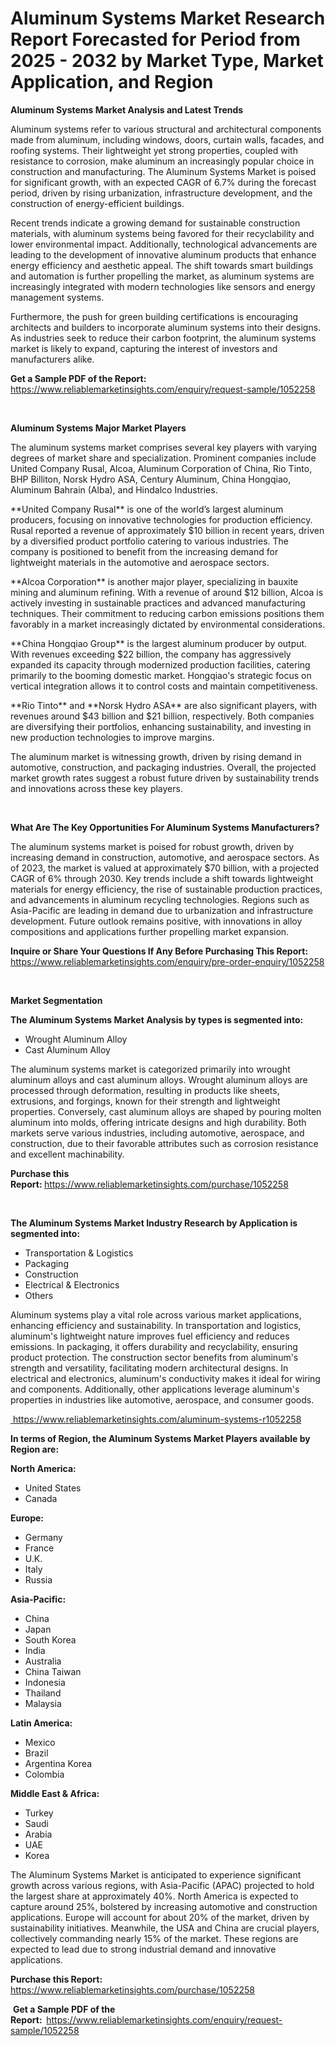 <p><h1>Aluminum Systems Market Research Report Forecasted for Period from 2025 -  2032 by Market Type, Market Application, and Region</h1></p><p><strong>Aluminum Systems Market Analysis and Latest Trends</strong></p>
<p><p>Aluminum systems refer to various structural and architectural components made from aluminum, including windows, doors, curtain walls, facades, and roofing systems. Their lightweight yet strong properties, coupled with resistance to corrosion, make aluminum an increasingly popular choice in construction and manufacturing. The Aluminum Systems Market is poised for significant growth, with an expected CAGR of 6.7% during the forecast period, driven by rising urbanization, infrastructure development, and the construction of energy-efficient buildings. </p><p>Recent trends indicate a growing demand for sustainable construction materials, with aluminum systems being favored for their recyclability and lower environmental impact. Additionally, technological advancements are leading to the development of innovative aluminum products that enhance energy efficiency and aesthetic appeal. The shift towards smart buildings and automation is further propelling the market, as aluminum systems are increasingly integrated with modern technologies like sensors and energy management systems. </p><p>Furthermore, the push for green building certifications is encouraging architects and builders to incorporate aluminum systems into their designs. As industries seek to reduce their carbon footprint, the aluminum systems market is likely to expand, capturing the interest of investors and manufacturers alike.</p></p>
<p><strong>Get a Sample PDF of the Report:&nbsp;</strong> <a href="https://www.reliablemarketinsights.com/enquiry/request-sample/1052258?utm_campaign=3309&utm_medium=2&utm_source=Github&utm_content=ia&utm_term=18042025&utm_id=aluminum-systems">https://www.reliablemarketinsights.com/enquiry/request-sample/1052258</a></p>
<p>&nbsp;</p>
<p><strong>Aluminum Systems Major Market Players</strong></p>
<p><p>The aluminum systems market comprises several key players with varying degrees of market share and specialization. Prominent companies include United Company Rusal, Alcoa, Aluminum Corporation of China, Rio Tinto, BHP Billiton, Norsk Hydro ASA, Century Aluminum, China Hongqiao, Aluminum Bahrain (Alba), and Hindalco Industries.</p><p>**United Company Rusal** is one of the world’s largest aluminum producers, focusing on innovative technologies for production efficiency. Rusal reported a revenue of approximately $10 billion in recent years, driven by a diversified product portfolio catering to various industries. The company is positioned to benefit from the increasing demand for lightweight materials in the automotive and aerospace sectors.</p><p>**Alcoa Corporation** is another major player, specializing in bauxite mining and aluminum refining. With a revenue of around $12 billion, Alcoa is actively investing in sustainable practices and advanced manufacturing techniques. Their commitment to reducing carbon emissions positions them favorably in a market increasingly dictated by environmental considerations.</p><p>**China Hongqiao Group** is the largest aluminum producer by output. With revenues exceeding $22 billion, the company has aggressively expanded its capacity through modernized production facilities, catering primarily to the booming domestic market. Hongqiao's strategic focus on vertical integration allows it to control costs and maintain competitiveness.</p><p>**Rio Tinto** and **Norsk Hydro ASA** are also significant players, with revenues around $43 billion and $21 billion, respectively. Both companies are diversifying their portfolios, enhancing sustainability, and investing in new production technologies to improve margins.</p><p>The aluminum market is witnessing growth, driven by rising demand in automotive, construction, and packaging industries. Overall, the projected market growth rates suggest a robust future driven by sustainability trends and innovations across these key players.</p></p>
<p>&nbsp;</p>
<p><strong>What Are The Key Opportunities For Aluminum Systems Manufacturers?</strong></p>
<p><p>The aluminum systems market is poised for robust growth, driven by increasing demand in construction, automotive, and aerospace sectors. As of 2023, the market is valued at approximately $70 billion, with a projected CAGR of 6% through 2030. Key trends include a shift towards lightweight materials for energy efficiency, the rise of sustainable production practices, and advancements in aluminum recycling technologies. Regions such as Asia-Pacific are leading in demand due to urbanization and infrastructure development. Future outlook remains positive, with innovations in alloy compositions and applications further propelling market expansion.</p></p>
<p><strong>Inquire or Share Your Questions If Any Before Purchasing This Report:</strong> <a href="https://www.reliablemarketinsights.com/enquiry/pre-order-enquiry/1052258?utm_campaign=3309&utm_medium=2&utm_source=Github&utm_content=ia&utm_term=18042025&utm_id=aluminum-systems">https://www.reliablemarketinsights.com/enquiry/pre-order-enquiry/1052258</a></p>
<p>&nbsp;</p>
<p><strong>Market Segmentation</strong></p>
<p><strong>The Aluminum Systems Market Analysis by types is segmented into:</strong></p>
<p><ul><li>Wrought Aluminum Alloy</li><li>Cast Aluminum Alloy</li></ul></p>
<p><p>The aluminum systems market is categorized primarily into wrought aluminum alloys and cast aluminum alloys. Wrought aluminum alloys are processed through deformation, resulting in products like sheets, extrusions, and forgings, known for their strength and lightweight properties. Conversely, cast aluminum alloys are shaped by pouring molten aluminum into molds, offering intricate designs and high durability. Both markets serve various industries, including automotive, aerospace, and construction, due to their favorable attributes such as corrosion resistance and excellent machinability.</p></p>
<p><strong>Purchase this Report:&nbsp;</strong><a href="https://www.reliablemarketinsights.com/purchase/1052258?utm_campaign=3309&utm_medium=2&utm_source=Github&utm_content=ia&utm_term=18042025&utm_id=aluminum-systems">https://www.reliablemarketinsights.com/purchase/1052258</a></p>
<p>&nbsp;</p>
<p><strong>The Aluminum Systems Market Industry Research by Application is segmented into:</strong></p>
<p><ul><li>Transportation & Logistics</li><li>Packaging</li><li>Construction</li><li>Electrical & Electronics</li><li>Others</li></ul></p>
<p><p>Aluminum systems play a vital role across various market applications, enhancing efficiency and sustainability. In transportation and logistics, aluminum's lightweight nature improves fuel efficiency and reduces emissions. In packaging, it offers durability and recyclability, ensuring product protection. The construction sector benefits from aluminum's strength and versatility, facilitating modern architectural designs. In electrical and electronics, aluminum's conductivity makes it ideal for wiring and components. Additionally, other applications leverage aluminum's properties in industries like automotive, aerospace, and consumer goods.</p></p>
<p><a href="https://www.reliablemarketinsights.com/aluminum-systems-r1052258?utm_campaign=3309&utm_medium=2&utm_source=Github&utm_content=ia&utm_term=18042025&utm_id=aluminum-systems">&nbsp;https://www.reliablemarketinsights.com/aluminum-systems-r1052258</a></p>
<p><strong>In terms of Region, the Aluminum Systems Market Players available by Region are:</strong></p>
<p>
    <p> <strong> North America: </strong>
        <ul>
            <li>United States</li>
            <li>Canada</li>
        </ul>
        </p> 
    <p> <strong> Europe: </strong>
        <ul>
            <li>Germany</li>
            <li>France</li>
            <li>U.K.</li>
            <li>Italy</li>
            <li>Russia</li>
        </ul>
        </p> 
    <p> <strong> Asia-Pacific: </strong>
        <ul>
            <li>China</li>
            <li>Japan</li>
            <li>South Korea</li>
            <li>India</li>
            <li>Australia</li>
            <li>China Taiwan</li>
            <li>Indonesia</li>
            <li>Thailand</li>
            <li>Malaysia</li>
        </ul>
        </p> 
    <p> <strong> Latin America: </strong>
        <ul>
            <li>Mexico</li>
            <li>Brazil</li>
            <li>Argentina Korea</li>
            <li>Colombia</li>
        </ul>
        </p> 
    <p> <strong> Middle East & Africa: </strong>
        <ul>
            <li>Turkey</li>
            <li>Saudi</li>
            <li>Arabia</li>
            <li>UAE</li>
            <li>Korea</li>
        </ul>
    </p>
    </p>
<p><p>The Aluminum Systems Market is anticipated to experience significant growth across various regions, with Asia-Pacific (APAC) projected to hold the largest share at approximately 40%. North America is expected to capture around 25%, bolstered by increasing automotive and construction applications. Europe will account for about 20% of the market, driven by sustainability initiatives. Meanwhile, the USA and China are crucial players, collectively commanding nearly 15% of the market. These regions are expected to lead due to strong industrial demand and innovative applications.</p></p>
<p><strong>Purchase this Report: </strong><a href="https://www.reliablemarketinsights.com/purchase/1052258?utm_campaign=3309&utm_medium=2&utm_source=Github&utm_content=ia&utm_term=18042025&utm_id=aluminum-systems">https://www.reliablemarketinsights.com/purchase/1052258</a></p>
<p>&nbsp;<strong>Get a Sample PDF of the Report:&nbsp;&nbsp;</strong><a href="https://www.reliablemarketinsights.com/enquiry/request-sample/1052258?utm_campaign=3309&utm_medium=2&utm_source=Github&utm_content=ia&utm_term=18042025&utm_id=aluminum-systems">https://www.reliablemarketinsights.com/enquiry/request-sample/1052258</a></p>
<p><strong></strong></p>
<p><p></p><p></p><p></p></p>